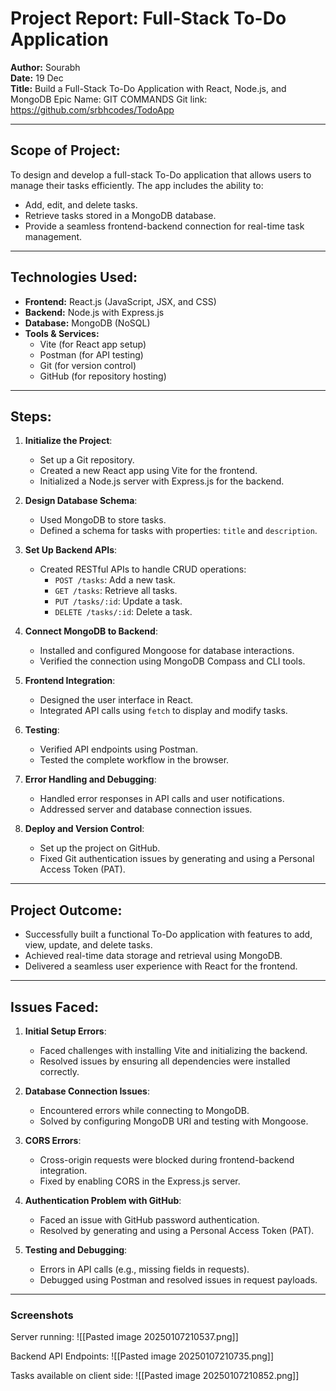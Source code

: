 # Project Report: Full-Stack To-Do Application

**Author:** Sourabh  
**Date:** 19 Dec  
**Title:** Build a Full-Stack To-Do Application with React, Node.js, and MongoDB
Epic Name: GIT COMMANDS
Git link: https://github.com/srbhcodes/TodoApp

---

## Scope of Project:

To design and develop a full-stack To-Do application that allows users to manage their tasks efficiently. The app includes the ability to:

- Add, edit, and delete tasks.
- Retrieve tasks stored in a MongoDB database.
- Provide a seamless frontend-backend connection for real-time task management.

---

## Technologies Used:

- **Frontend:** React.js (JavaScript, JSX, and CSS)
- **Backend:** Node.js with Express.js
- **Database:** MongoDB (NoSQL)
- **Tools & Services:**
    - Vite (for React app setup)
    - Postman (for API testing)
    - Git (for version control)
    - GitHub (for repository hosting)

---

## Steps:

1. **Initialize the Project**:
    
    - Set up a Git repository.
    - Created a new React app using Vite for the frontend.
    - Initialized a Node.js server with Express.js for the backend.
2. **Design Database Schema**:
    
    - Used MongoDB to store tasks.
    - Defined a schema for tasks with properties: `title` and `description`.
3. **Set Up Backend APIs**:
    
    - Created RESTful APIs to handle CRUD operations:
        - `POST /tasks`: Add a new task.
        - `GET /tasks`: Retrieve all tasks.
        - `PUT /tasks/:id`: Update a task.
        - `DELETE /tasks/:id`: Delete a task.
4. **Connect MongoDB to Backend**:
    
    - Installed and configured Mongoose for database interactions.
    - Verified the connection using MongoDB Compass and CLI tools.
5. **Frontend Integration**:
    
    - Designed the user interface in React.
    - Integrated API calls using `fetch` to display and modify tasks.
6. **Testing**:
    
    - Verified API endpoints using Postman.
    - Tested the complete workflow in the browser.
7. **Error Handling and Debugging**:
    
    - Handled error responses in API calls and user notifications.
    - Addressed server and database connection issues.
8. **Deploy and Version Control**:
    
    - Set up the project on GitHub.
    - Fixed Git authentication issues by generating and using a Personal Access Token (PAT).

---

## Project Outcome:

- Successfully built a functional To-Do application with features to add, view, update, and delete tasks.
- Achieved real-time data storage and retrieval using MongoDB.
- Delivered a seamless user experience with React for the frontend.

---

## Issues Faced:

1. **Initial Setup Errors**:
    
    - Faced challenges with installing Vite and initializing the backend.
    - Resolved issues by ensuring all dependencies were installed correctly.
2. **Database Connection Issues**:
    
    - Encountered errors while connecting to MongoDB.
    - Solved by configuring MongoDB URI and testing with Mongoose.
3. **CORS Errors**:
    
    - Cross-origin requests were blocked during frontend-backend integration.
    - Fixed by enabling CORS in the Express.js server.
4. **Authentication Problem with GitHub**:
    
    - Faced an issue with GitHub password authentication.
    - Resolved by generating and using a Personal Access Token (PAT).
5. **Testing and Debugging**:
    
    - Errors in API calls (e.g., missing fields in requests).
    - Debugged using Postman and resolved issues in request payloads.

---

### Screenshots

Server running:
![[Pasted image 20250107210537.png]]

Backend API Endpoints:
![[Pasted image 20250107210735.png]]

Tasks available on client side:
![[Pasted image 20250107210852.png]]